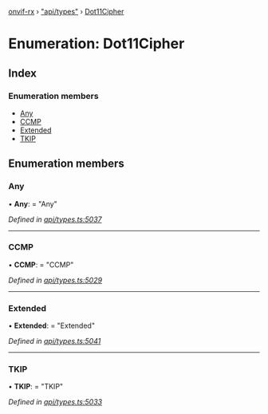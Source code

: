 [onvif-rx](../README.md) › ["api/types"](../modules/_api_types_.md) › [Dot11Cipher](_api_types_.dot11cipher.md)

# Enumeration: Dot11Cipher

## Index

### Enumeration members

* [Any](_api_types_.dot11cipher.md#any)
* [CCMP](_api_types_.dot11cipher.md#ccmp)
* [Extended](_api_types_.dot11cipher.md#extended)
* [TKIP](_api_types_.dot11cipher.md#tkip)

## Enumeration members

###  Any

• **Any**: = "Any"

*Defined in [api/types.ts:5037](https://github.com/patrickmichalina/onvif-rx/blob/3e9b152/src/api/types.ts#L5037)*

___

###  CCMP

• **CCMP**: = "CCMP"

*Defined in [api/types.ts:5029](https://github.com/patrickmichalina/onvif-rx/blob/3e9b152/src/api/types.ts#L5029)*

___

###  Extended

• **Extended**: = "Extended"

*Defined in [api/types.ts:5041](https://github.com/patrickmichalina/onvif-rx/blob/3e9b152/src/api/types.ts#L5041)*

___

###  TKIP

• **TKIP**: = "TKIP"

*Defined in [api/types.ts:5033](https://github.com/patrickmichalina/onvif-rx/blob/3e9b152/src/api/types.ts#L5033)*
